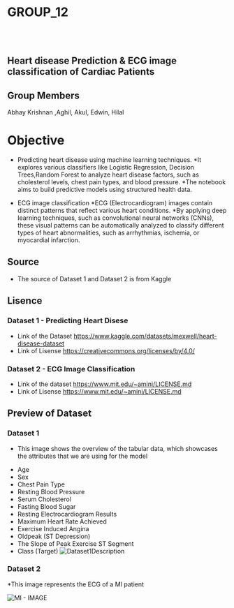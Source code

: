 # GROUP_12
<br></br>
## Heart disease Prediction & ECG image classification of Cardiac Patients

## Group Members
Abhay Krishnan ,Aghil, Akul, Edwin, Hilal

# Objective
* Predicting heart disease using machine learning techniques.
    *It explores various classifiers like Logistic Regression, Decision Trees,Random Forest to analyze heart disease factors, such as cholesterol levels, chest pain types, and blood pressure. 
    *The notebook aims to build predictive models using structured health data.

* ECG image classification
    *ECG (Electrocardiogram) images contain distinct patterns that reflect various heart conditions. 
    *By applying deep learning techniques, such as convolutional neural networks (CNNs), these visual patterns can be automatically analyzed to classify different types of heart abnormalities, such as arrhythmias, ischemia, or myocardial infarction. 

## Source
* The source of Dataset 1 and Dataset 2 is from Kaggle

## Lisence
### Dataset 1 - Predicting Heart Disese
* Link of the Dataset https://www.kaggle.com/datasets/mexwell/heart-disease-dataset
* Link of Lisense https://creativecommons.org/licenses/by/4.0/

### Dataset 2 - ECG Image Classification
* Link of the dataset https://www.mit.edu/~amini/LICENSE.md
* Link of Lisense https://www.mit.edu/~amini/LICENSE.md

## Preview of Dataset

### Dataset 1
* This image shows the overview of the tabular data, which showcases the attributes that we are using for the model
- Age
- Sex
- Chest Pain Type
- Resting Blood Pressure 
- Serum Cholesterol 
- Fasting Blood Sugar
- Resting Electrocardiogram Results 
- Maximum Heart Rate Achieved 
- Exercise Induced Angina
- Oldpeak (ST Depression)
- The Slope of Peak Exercise ST Segment
- Class (Target)​
![Dataset1Description](https://github.com/user-attachments/assets/1e119828-043f-4f21-af0e-f475a31b4550)
### Dataset 2 

*This image represents the ECG of a MI patient

![MI - IMAGE](https://github.com/user-attachments/assets/f8f64f06-6716-400a-9fcc-bead43c8da47)
